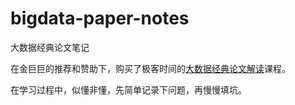 # bigdata-paper-notes
大数据经典论文笔记

在金巨巨的推荐和赞助下，购买了极客时间的[大数据经典论文解读](https://time.geekbang.org/column/intro/100091101?tab=catalog)课程。

在学习过程中，似懂非懂，先简单记录下问题，再慢慢填坑。
